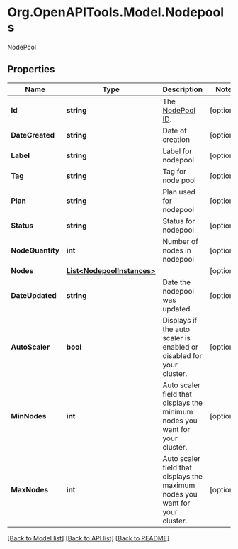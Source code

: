 # Org.OpenAPITools.Model.Nodepools
NodePool

## Properties

Name | Type | Description | Notes
------------ | ------------- | ------------- | -------------
**Id** | **string** | The [NodePool ID](#operation/get-nodepools). | [optional] 
**DateCreated** | **string** | Date of creation | [optional] 
**Label** | **string** | Label for nodepool | [optional] 
**Tag** | **string** | Tag for node pool | [optional] 
**Plan** | **string** | Plan used for nodepool | [optional] 
**Status** | **string** | Status for nodepool | [optional] 
**NodeQuantity** | **int** | Number of nodes in nodepool | [optional] 
**Nodes** | [**List&lt;NodepoolInstances&gt;**](NodepoolInstances.md) |  | [optional] 
**DateUpdated** | **string** | Date the nodepool was updated. | [optional] 
**AutoScaler** | **bool** | Displays if the auto scaler is enabled or disabled for your cluster. | [optional] 
**MinNodes** | **int** | Auto scaler field that displays the minimum nodes you want for your cluster. | [optional] 
**MaxNodes** | **int** | Auto scaler field that displays the maximum nodes you want for your cluster. | [optional] 

[[Back to Model list]](../README.md#documentation-for-models) [[Back to API list]](../README.md#documentation-for-api-endpoints) [[Back to README]](../README.md)

